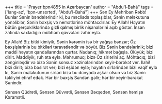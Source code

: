 +++
title = 'Prayer bpn4855 in Azərbaycan'
author = "Abdu'l-Bahá"
tags = ['lang-az', 'bpn-unsorted', "Abdu'l-Bahá"]
+++
Sən Ey Mehriban Rəbb! Bunlar Sənin bəndələrindir ki, bu məclisdə toplaşıblar, Sənin mələkutuna yönəliblər, Sənin bəxşiş və nemətlərinə möhtacdırlar. Ey Allah! Həyatın bütün gerçəkliklərində gizli qalmış birlik nişanələrini açıb göstər. İnsan zatında saxladığın mübhəm qüvvələri zahir eylə.

Ey Allah! Biz bitki kimiyik, Sənin kərəmin isə bir yağışa bənzər; Öz bəxşişlərinlə bu bitkiləri təravətləndir və böyüt. Biz Sənin bəndələrinik; bizi maddi həyatın qandallarından qurtar. Nadanıq; hikmət bağışla. Ölüyük; bizi dirilt. Maddiyik, ruh əta eylə. Məhrumuq; bizə Öz sirlərini aç. Möhtacıq; bizi zənginləşdir və bizə Sənin sonsuz xəzinələrindən xeyir-bərəkət ver. İlahi! bizi dirilt; bizə bəsirət ver; bizi eşidən eylə; həyatın sirlərindən bizi vaqif eylə ki, Sənin mələkutunun sirləri bizə bu dünyada aşkar olsun və biz Sənin təkliyini etiraf edək. Hər bir bəxşiş Səndən gəlir; hər bir xeyir-bərəkət Sənindir.

Sənsən Qüdrətli, Sənsən Qüvvətli, Sənsən Bəxşedən, Sənsən həmişə Kəramətli.
